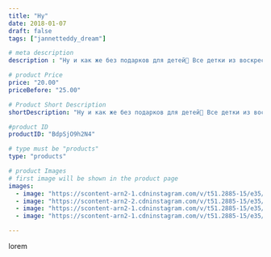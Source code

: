 ```yaml
---
title: "Ну"
date: 2018-01-07
draft: false
tags: ["jannetteddy_dream"]

# meta description
description : "Ну и как же без подарков для детей🎁 Все детки из воскресной школы получили подарки!🙏 #рождествохристово"

# product Price
price: "20.00"
priceBefore: "25.00"

# Product Short Description
shortDescription: "Ну и как же без подарков для детей🎁 Все детки из воскресной школы получили подарки!🙏 #рождествохристово"

#product ID
productID: "BdpSjO9h2N4"

# type must be "products"
type: "products"

# product Images
# first image will be shown in the product page
images:
  - image: "https://scontent-arn2-1.cdninstagram.com/v/t51.2885-15/e35/26068618_137730300253778_8604103908152836096_n.jpg?_nc_ht=scontent-arn2-1.cdninstagram.com&_nc_cat=102&_nc_ohc=BVCjObS40DQAX9LhCvT&se=7&tp=1&oh=e7a32a0078196368c3038f542f1aedc7&oe=605B0AC9&ig_cache_key=MTY4Njk2MTA1MDcxMDY4NDkwNQ%3D%3D.2"
  - image: "https://scontent-arn2-2.cdninstagram.com/v/t51.2885-15/e35/25037746_390038431421856_2307532086707224576_n.jpg?_nc_ht=scontent-arn2-2.cdninstagram.com&_nc_cat=100&_nc_ohc=KFyXy1io4NEAX9nEmom&se=7&tp=1&oh=8162e6d923dd073bf0cfbd0f17bfb0f8&oe=605AA94C&ig_cache_key=MTY4Njk2MTA4MzAwNjc4MTA2Mg%3D%3D.2"
  - image: "https://scontent-arn2-1.cdninstagram.com/v/t51.2885-15/e35/25039540_928340327320203_8188780334406434816_n.jpg?_nc_ht=scontent-arn2-1.cdninstagram.com&_nc_cat=103&_nc_ohc=MAj7hepXPO8AX-3aP_g&se=7&tp=1&oh=4780a3b10a2fbe9b797c4f7d32d4615d&oe=605D90C1&ig_cache_key=MTY4Njk2MTA0ODQzNzMzNDIzMg%3D%3D.2"
  - image: "https://scontent-arn2-1.cdninstagram.com/v/t51.2885-15/e35/26066831_153557402032585_203559682936143872_n.jpg?_nc_ht=scontent-arn2-1.cdninstagram.com&_nc_cat=101&_nc_ohc=bZShp8EJf-wAX-y2xfy&se=7&tp=1&oh=5d379ef40f42eb23428e35b7900698b4&oe=605C4D07&ig_cache_key=MTY4Njk2MDk4OTI4MDg5NjgxMw%3D%3D.2"

---
```

lorem
